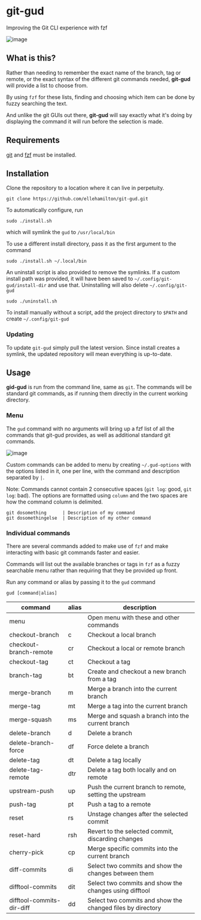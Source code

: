 # git-gud

Improving the Git CLI experience with fzf

![image](https://i.imgur.com/caoe79G.gif)

## What is this?

Rather than needing to remember the exact name of the branch, tag or remote, or the exact syntax of the different git commands needed, **git-gud** will provide a list to choose from.

By using `fzf` for these lists, finding and choosing which item can be done by fuzzy searching the text.

And unlike the git GUIs out there, **git-gud** will say exactly what it's doing by displaying the command it will run before the selection is made.

## Requirements

[git](https://github.com/git/git) and [fzf](https://github.com/junegunn/fzf) must be installed.

## Installation

Clone the repository to a location where it can live in perpetuity.

```
git clone https://github.com/ellehamilton/git-gud.git
```

To automatically configure, run

```
sudo ./install.sh
```

which will symlink the `gud` to `/usr/local/bin`

To use a different install directory, pass it as the first argument to the command

```
sudo ./install.sh ~/.local/bin
```

An uninstall script is also provided to remove the symlinks. If a custom install path was provided, it will have been saved to `~/.config/git-gud/install-dir` and use that. Uninstalling will also delete `~/.config/git-gud`

```
sudo ./uninstall.sh
```

To install manually without a script, add the project directory to `$PATH` and create `~/.config/git-gud`

### Updating

To update `git-gud` simply pull the latest version. Since install creates a symlink, the updated repository will mean everything is up-to-date.

## Usage

**gid-gud** is run from the command line, same as `git`. The commands will be standard git commands, as if running them directly in the current working directory.

### Menu

The `gud` command with no arguments will bring up a fzf list of all the commands that git-gud provides, as well as additional standard git commands.

![image](https://i.imgur.com/BO7rhuw.png)

Custom commands can be added to menu by creating `~/.gud-options` with the options listed in it, one per line, with the command and description separated by `|`.

Note: Commands cannot contain 2 consecutive spaces (`git log`: good, `git  log`: bad). The options are formatted using `column` and the two spaces are how the command column is delimited.

```
git dosomething      | Description of my command
git dosomethingelse  | Description of my other command
```

### Individual commands

There are several commands added to make use of `fzf` and make interacting with basic git commands faster and easier.

Commands will list out the available branches or tags in `fzf` as a fuzzy searchable menu rather than requiring that they be provided up front.

Run any command or alias by passing it to the `gud` command

```
gud [command|alias]
```

| command                    | alias | description                                                |
| -------------------------- | ----- | ---------------------------------------------------------- |
| menu                       |       | Open menu with these and other commands                    |
| checkout-branch            | c     | Checkout a local branch                                    |
| checkout-branch-remote     | cr    | Checkout a local or remote branch                          |
| checkout-tag               | ct    | Checkout a tag                                             |
| branch-tag                 | bt    | Create and checkout a new branch from a tag                |
| merge-branch               | m     | Merge a branch into the current branch                     |
| merge-tag                  | mt    | Merge a tag into the current branch                        |
| merge-squash               | ms    | Merge and squash a branch into the current branch          |
| delete-branch              | d     | Delete a branch                                            |
| delete-branch-force        | df    | Force delete a branch                                      |
| delete-tag                 | dt    | Delete a tag locally                                       |
| delete-tag-remote          | dtr   | Delete a tag both locally and on remote                    |
| upstream-push              | up    | Push the current branch to remote, setting the upstream    |
| push-tag                   | pt    | Push a tag to a remote                                     |
| reset                      | rs    | Unstage changes after the selected commit                  |
| reset-hard                 | rsh   | Revert to the selected commit, discarding changes          |
| cherry-pick                | cp    | Merge specific commits into the current branch             |
| diff-commits               | di    | Select two commits and show the changes between them       |
| difftool-commits           | dit   | Select two commits and show the changes using difftool     |
| difftool-commits-dir-diff  | dd    | Select two commits and show the changed files by directory |
